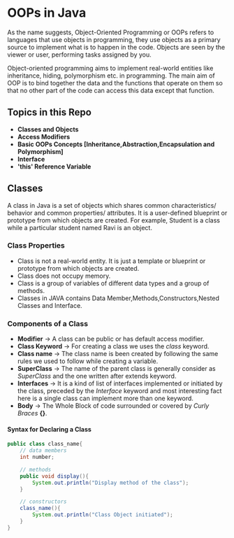 # OOPs in Java

As the name suggests, Object-Oriented Programming or OOPs refers to languages that use objects in programming, they use objects as a primary source to implement what is to happen in the code. Objects are seen by the viewer or user, performing tasks assigned by you. 

Object-oriented programming aims to implement real-world entities like inheritance, hiding, polymorphism etc. in programming. The main aim of OOP is to bind together the data and the functions that operate on them so that no other part of the code can access this data except that function.

## Topics in this Repo 

- **Classes and Objects**
- **Access Modifiers**
- **Basic OOPs Concepts [Inheritance,Abstraction,Encapsulation and Polymorphism]**
- **Interface**
- **'this' Reference Variable**

## Classes

A class in Java is a set of objects which shares common characteristics/ behavior and common properties/ attributes. It is a user-defined blueprint or prototype from which objects are created. For example, Student is a class while a particular student named Ravi is an object.

### Class Properties

- Class is not a real-world entity. It is just a template or blueprint or prototype from which objects are created.
- Class does not occupy memory.
- Class is a group of variables of different data types and a group of methods.
- Classes in JAVA contains Data Member,Methods,Constructors,Nested Classes and Interface.

### Components of a Class

- **Modifier** -> A class can be public or has default access modifier.
- **Class Keyword** -> For creating a class we uses the *class* keyword.
- **Class name** -> The class name is been created by following the same rules we used to follow while creating a variable.
- **SuperClass** -> The name of the parent class is generally consider as *SuperClass* and the one written after extends keyword.
- **Interfaces** -> It is a kind of list of interfaces implemented or initiated by the class, preceded by the *Interface* keyword and most interesting fact here is a single class can implement more than one keyword.
- **Body** ->  The Whole Block of code surrounded or covered by *Curly Braces* **{}**.

#### Syntax for Declaring a Class

```java
public class class_name{
    // data members
    int number;

    // methods
    public void display(){
        System.out.println("Display method of the class");
    }

    // constructors
    class_name(){
        System.out.println("Class Object initiated");
    }
}
```